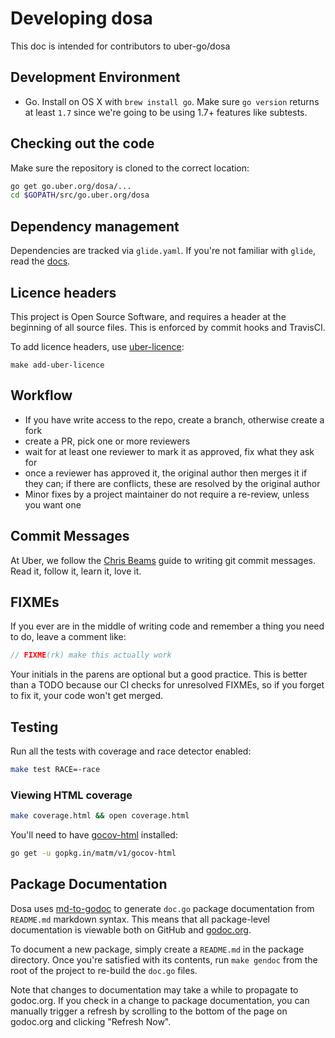 # Developing dosa

This doc is intended for contributors to uber-go/dosa

## Development Environment

* Go. Install on OS X with `brew install go`. Make sure `go version` returns at
  least `1.7` since we're going to be using 1.7+ features like subtests.

## Checking out the code

Make sure the repository is cloned to the correct location:

```bash
go get go.uber.org/dosa/...
cd $GOPATH/src/go.uber.org/dosa
```

## Dependency management

Dependencies are tracked via `glide.yaml`. If you're not familiar with `glide`,
read the [docs](https://github.com/Masterminds/glide#usage).

## Licence headers

This project is Open Source Software, and requires a header at the beginning of
all source files. This is enforced by commit hooks and TravisCI.

To add licence headers, use
[uber-licence](https://github.com/uber/uber-licence):

```lang=bash
make add-uber-licence
```

## Workflow

 * If you have write access to the repo, create a branch, otherwise create a fork
 * create a PR, pick one or more reviewers
 * wait for at least one reviewer to mark it as approved, fix what they ask for
 * once a reviewer has approved it, the original author then merges it if they can;
   if there are conflicts, these are resolved by the original author
 * Minor fixes by a project maintainer do not require a re-review, unless you want one

## Commit Messages

At Uber, we follow the [Chris Beams](http://chris.beams.io/posts/git-commit/) guide to
writing git commit messages. Read it, follow it, learn it, love it.

## FIXMEs

If you ever are in the middle of writing code and remember a thing you need to
do, leave a comment like:

```go
// FIXME(rk) make this actually work
```

Your initials in the parens are optional but a good practice. This is better
than a TODO because our CI checks for unresolved FIXMEs, so if you forget to fix
it, your code won't get merged.

## Testing

Run all the tests with coverage and race detector enabled:

```bash
make test RACE=-race
```

### Viewing HTML coverage

```bash
make coverage.html && open coverage.html
```

You'll need to have [gocov-html](https://github.com/matm/gocov-html) installed:

```bash
go get -u gopkg.in/matm/v1/gocov-html
```

## Package Documentation

Dosa uses [md-to-godoc](https://github.com/sectioneight/md-to-godoc) to
generate `doc.go` package documentation from `README.md` markdown syntax. This
means that all package-level documentation is viewable both on GitHub and
[godoc.org](https://godoc.org/go.uber.org/dosa).

To document a new package, simply create a `README.md` in the package directory.
Once you're satisfied with its contents, run `make gendoc` from the root of the
project to re-build the `doc.go` files.

Note that changes to documentation may take a while to propagate to godoc.org.
If you check in a change to package documentation, you can manually trigger a
refresh by scrolling to the bottom of the page on godoc.org and clicking
"Refresh Now".
